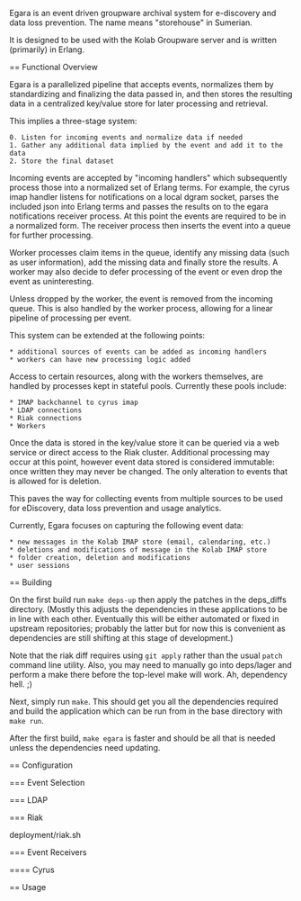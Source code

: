 Egara is an event driven groupware archival system for e-discovery and data
loss prevention. The name means "storehouse" in Sumerian.

It is designed to be used with the Kolab Groupware server and is written
(primarily) in Erlang.

== Functional Overview

Egara is a parallelized pipeline that accepts events, normalizes them by
standardizing and finalizing the data passed in, and then stores the resulting
data in a centralized key/value store for later processing and retrieval.

This implies a three-stage system:

    0. Listen for incoming events and normalize data if needed
    1. Gather any additional data implied by the event and add it to the data
    2. Store the final dataset

Incoming events are accepted by "incoming handlers" which subsequently process
those into a normalized set of Erlang terms. For example, the cyrus imap
handler listens for notifications on a local dgram socket, parses the included
json into Erlang terms and passes the results on to the egara notifications
receiver process. At this point the events are required to be in a normalized
form. The receiver process then inserts the event into a queue for further
processing.

Worker processes claim items in the queue, identify any missing data (such
as user information), add the missing data and finally store the results.
A worker may also decide to defer processing of the event or even drop the
event as uninteresting.

Unless dropped by the worker, the event is removed from the incoming queue.
This is also handled by the worker process, allowing for a linear pipeline
of processing per event.

This system can be extended at the following points:

    * additional sources of events can be added as incoming handlers
    * workers can have new processing logic added

Access to certain resources, along with the workers themselves, are handled
by processes kept in stateful pools. Currently these pools include:

    * IMAP backchannel to cyrus imap
    * LDAP connections
    * Riak connections
    * Workers

Once the data is stored in the key/value store it can be queried via a web
service or direct access to the Riak cluster. Additional processing may
occur at this point, however event data stored is considered immutable:
once written they may never be changed. The only alteration to events that
is allowed for is deletion.

This paves the way for collecting events from multiple sources to be used
for eDiscovery, data loss prevention and usage analytics.

Currently, Egara focuses on capturing the following event data:

    * new messages in the Kolab IMAP store (email, calendaring, etc.)
    * deletions and modifications of message in the Kolab IMAP store
    * folder creation, deletion and modifications
    * user sessions

== Building

On the first build run `make deps-up` then apply the patches in the deps_diffs
directory. (Mostly this adjusts the dependencies in these applications to be
in line with each other. Eventually this will be either automated or fixed
in upstream repositories; probably the latter but for now this is convenient
as dependencies are still shifting at this stage of development.)

Note that the riak diff requires using `git apply` rather than the usual `patch`
command line utility. Also, you may need to manually go into deps/lager and perform
a make there before the top-level make will work. Ah, dependency hell. ;)

Next, simply run `make`. This should get you all the dependencies required and build
the application which can be run from in the base directory with `make run`.

After the first build, `make egara` is faster and should be all that is needed
unless the dependencies need updating.

== Configuration

=== Event Selection

=== LDAP

=== Riak

deployment/riak.sh

=== Event Receivers

==== Cyrus

== Usage

